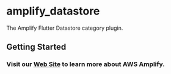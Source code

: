 # amplify_datastore

The Amplify Flutter Datastore category plugin.

## Getting Started

### Visit our [Web Site](https://docs.amplify.aws/) to learn more about AWS Amplify.
